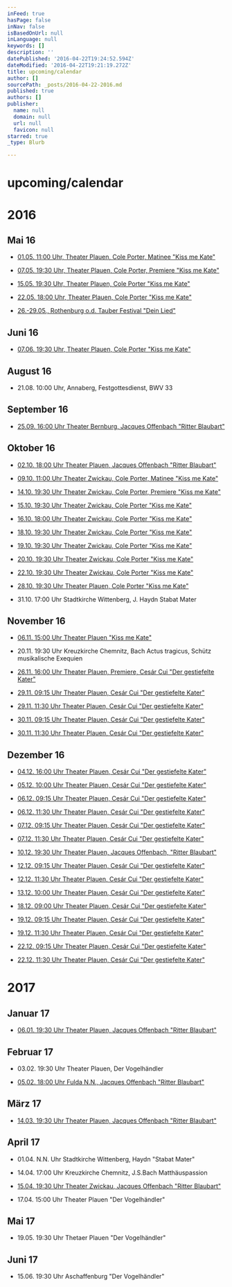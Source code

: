 ```yaml
---
inFeed: true
hasPage: false
inNav: false
isBasedOnUrl: null
inLanguage: null
keywords: []
description: ''
datePublished: '2016-04-22T19:24:52.594Z'
dateModified: '2016-04-22T19:21:19.272Z'
title: upcoming/calendar
author: []
sourcePath: _posts/2016-04-22-2016.md
published: true
authors: []
publisher:
  name: null
  domain: null
  url: null
  favicon: null
starred: true
_type: Blurb

---
```

# upcoming/calendar

# 2016 

## Mai 16

* [01.05\. 11:00 Uhr, Theater Plauen, Cole Porter, Matinee "Kiss me Kate" ][0]

* [07.05\. 19:30 Uhr, Theater Plauen, Cole Porter, Premiere "Kiss me Kate" ][0]

* [15.05\. 19:30 Uhr, Theater Plauen, Cole Porter "Kiss me Kate" ][0]

* [22.05\. 18:00 Uhr, Theater Plauen, Cole Porter "Kiss me Kate" ][0]

* [26.-29.05., Rothenburg o.d. Tauber Festival "Dein Lied" ][1]

## Juni 16

* [07.06\. 19:30 Uhr, Theater Plauen, Cole Porter "Kiss me Kate" ][2]

## August 16

* 21.08\. 10:00 Uhr, Annaberg, Festgottesdienst, BWV 33

## September 16

* [25.09\. 16:00 Uhr Theater Bernburg, Jacques Offenbach "Ritter Blaubart" ][3]

## Oktober 16

* [02.10\. 18:00 Uhr Theater Plauen, Jacques Offenbach "Ritter Blaubart"][3]

* [09.10\. 11:00 Uhr Theater Zwickau, Cole Porter, Matinee "Kiss me Kate"][4]

* [14.10\. 19:30 Uhr Theater Zwickau, Cole Porter, Premiere "Kiss me Kate"][4]

* [15.10\. 19:30 Uhr Theater Zwickau, Cole Porter "Kiss me Kate"][4]

* [16.10\. 18:00 Uhr Theater Zwickau, Cole Porter "Kiss me Kate"][4]

* [18.10\. 19:30 Uhr Theater Zwickau, Cole Porter "Kiss me Kate"][4]

* [19.10\. 19:30 Uhr Theater Zwickau, Cole Porter "Kiss me Kate"][4]

* [20.10\. 19:30 Uhr Theater Zwickau, Cole Porter "Kiss me Kate" ][4]

* [22.10\. 19:30 Uhr Theater Zwickau, Cole Porter "Kiss me Kate" ][4]

* [28.10\. 19:30 Uhr Theater Plauen, Cole Porter "Kiss me Kate" ][4]

* 31.10\. 17:00 Uhr Stadtkirche Wittenberg, J. Haydn Stabat Mater 

## November 16

* [06.11\. 15:00 Uhr Theater Plauen "Kiss me Kate" ][4]

* 20.11\. 19:30 Uhr Kreuzkirche Chemnitz, Bach Actus tragicus, Schütz musikalische Exequien 

* [26.11\. 16:00 Uhr Theater Plauen, Premiere, Cesár Cui "Der gestiefelte Kater" ][5]

* [29.11\. 09:15 Uhr Theater Plauen, Cesár Cui "Der gestiefelte Kater" ][5]

* [29.11\. 11:30 Uhr Theater Plauen, Cesár Cui "Der gestiefelte Kater" ][5]

* [30.11\. 09:15 Uhr Theater Plauen, Cesár Cui "Der gestiefelte Kater" ][5]

* [30.11\. 11:30 Uhr Theater Plauen, Cesár Cui "Der gestiefelte Kater" ][5]

## Dezember 16

* [04.12\. 16:00 Uhr Theater Plauen, Cesár Cui "Der gestiefelte Kater" ][5]

* [05.12\. 10:00 Uhr Theater Plauen, Cesár Cui "Der gestiefelte Kater" ][5]

* [06.12\. 09:15 Uhr Theater Plauen, Cesár Cui "Der gestiefelte Kater"][5]

* [06.12\. 11:30 Uhr Theater Plauen, Cesár Cui "Der gestiefelte Kater" ][5]

* [07.12\. 09:15 Uhr Theater Plauen, Cesár Cui "Der gestiefelte Kater" ][5]

* [07.12\. 11:30 Uhr Theater Plauen, Cesár Cui "Der gestiefelte Kater" ][5]

* [10.12\. 19:30 Uhr Theater Plauen, Jacques Offenbach, "Ritter Blaubart" ][3]

* [12.12\. 09:15 Uhr Theater Plauen, Cesár Cui "Der gestiefelte Kater" ][5]

* [12.12\. 11:30 Uhr Theater Plauen, Cesár Cui "Der gestiefelte Kater" ][5]

* [13.12\. 10:00 Uhr Theater Plauen, Cesár Cui "Der gestiefelte Kater" ][5]

* [18.12\. 09:00 Uhr Theater Plauen, Cesár Cui "Der gestiefelte Kater" ][5]

* [19.12\. 09:15 Uhr Theater Plauen, Cesár Cui "Der gestiefelte Kater" ][5]

* [19.12\. 11:30 Uhr Theater Plauen, Cesár Cui "Der gestiefelte Kater" ][5]

* [22.12\. 09:15 Uhr Theater Plauen, Cesár Cui "Der gestiefelte Kater" ][5]

* [22.12\. 11:30 Uhr Theater Plauen, Cesár Cui "Der gestiefelte Kater" ][5]

# 2017

## Januar 17

* [06.01\. 19:30 Uhr Theater Plauen, Jacques Offenbach "Ritter Blaubart" ][3]

## Februar 17

* 03.02\. 19:30 Uhr Theater Plauen, Der Vogelhändler 

* [05.02\. 18:00 Uhr Fulda N.N., Jacques Offenbach "Ritter Blaubart" ][3]

## März 17

* [14.03\. 19:30 Uhr Theater Plauen, Jacques Offenbach "Ritter Blaubart" ][3]

## April 17

* 01.04\. N.N. Uhr Stadtkirche Wittenberg, Haydn "Stabat Mater" 

* 14.04\. 17:00 Uhr Kreuzkirche Chemnitz, J.S.Bach Matthäuspassion 

* [15.04\. 19:30 Uhr Theater Zwickau, Jacques Offenbach "Ritter Blaubart" ][3]

* 17.04\. 15:00 Uhr Theater Plauen "Der Vogelhändler" 

## Mai 17

* 19.05\. 19:30 Uhr Thetaer Plauen "Der Vogelhändler" 

## Juni 17

* 15.06\. 19:30 Uhr Aschaffenburg "Der Vogelhändler" 

[0]: http://www.theater-plauen-zwickau.de/musik-spielplan.php?seite=1
[1]: http://www.tourismus.rothenburg.de/tourismus_service/neuigkeiten/detailansicht/article/dein-lied-1-internationales-festival-des-liedes-in-rothenburg-odtauber/
[2]: http://www.theater-plauen-zwickau.de/musik-spielplan.php?seite=2
[3]: http://www.theater-plauen-zwickau.de/musik-repertoire.php?id=955
[4]: http://www.theater-plauen-zwickau.de/aktuelles.php
[5]: http://www.theater-plauen-zwickau.de/musik-repertoire.php?id=959